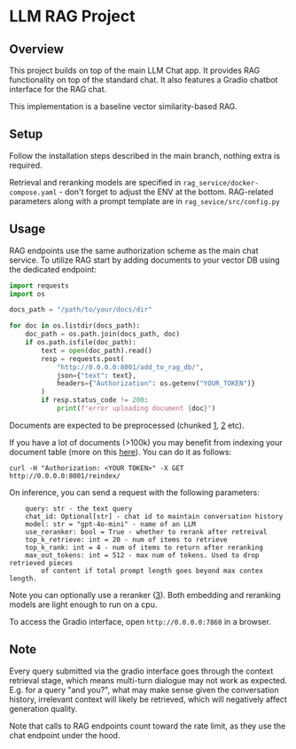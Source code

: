 # LLM RAG Project

## Overview

This project builds on top of the main LLM Chat app. It provides RAG functionality on top of the standard chat.
It also features a Gradio chatbot interface for the RAG chat.

This implementation is a baseline vector similarity-based RAG.

## Setup

Follow the installation steps described in the main branch, nothing extra is required.

Retrieval and reranking models are specified in `rag_service/docker-compose.yaml` - don't forget to adjust the ENV at the bottom.
RAG-related parameters along with a prompt template are in `rag_sevice/src/config.py`

## Usage

RAG endpoints use the same authorization scheme as the main chat service. 
To utilize RAG start by adding documents to your vector DB using the dedicated endpoint:

```python
import requests
import os

docs_path = "/path/to/your/docs/dir"

for doc in os.listdir(docs_path):
    doc_path = os.path.join(docs_path, doc)
    if os.path.isfile(doc_path):
        text = open(doc_path).read()
        resp = requests.post(
            "http://0.0.0.0:8001/add_to_rag_db/",
            json={"text": text},
            headers={"Authorization": os.getenv("YOUR_TOKEN")}
        )
        if resp.status_code != 200: 
            print(f"error uploading document {doc}")
```
Documents are expected to be preprocessed (chunked [1](https://towardsdatascience.com/rag-101-chunking-strategies-fdc6f6c2aaec), [2](https://antematter.io/blogs/optimizing-rag-advanced-chunking-techniques-study) etc).

If you have a lot of documents (>100k) you may benefit from indexing your document table (more on this [here]()).
You can do it as follows:
```commandline
curl -H "Authorization: <YOUR TOKEN>" -X GET http://0.0.0.0:8001/reindex/
```

On inference, you can send a request with the following parameters:
```commandline
    query: str - the text query 
    chat_id: Optional[str] - chat id to maintain conversation history
    model: str = "gpt-4o-mini" - name of an LLM
    use_reranker: bool = True - whether to rerank after retreival
    top_k_retrieve: int = 20 - num of items to retrieve
    top_k_rank: int = 4 - num of items to return after reranking
    max_out_tokens: int = 512 - max num of tokens. Used to drop retrieved pieces 
        of content if total prompt length goes beyond max contex length.
```
Note you can optionally use a reranker ([3](https://www.pinecone.io/learn/series/rag/rerankers/)).
Both embedding and reranking models are light enough to run on a cpu.

To access the Gradio interface, open `http://0.0.0.0:7860` in a browser.

## Note

Every query submitted via the gradio interface goes through the context retrieval stage,
which means multi-turn dialogue may not work as expected. E.g. for a query "and you?", what may make
sense given the conversation history, irrelevant context will likely be retrieved, which will negatively affect generation quality.

Note that calls to RAG endpoints count toward the rate limit, as they use the chat endpoint under the hood.

